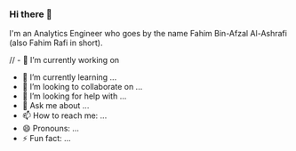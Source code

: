 ### Hi there 👋
I'm an Analytics Engineer who goes by the name Fahim Bin-Afzal Al-Ashrafi (also Fahim Rafi in short). 

// - 🔭 I’m currently working on 
- 🌱 I’m currently learning ...
- 👯 I’m looking to collaborate on ...
- 🤔 I’m looking for help with ...
- 💬 Ask me about ...
- 📫 How to reach me: ...
- 😄 Pronouns: ...
- ⚡ Fun fact: ...

